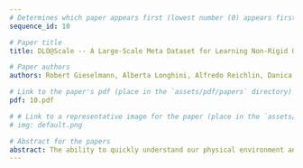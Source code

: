 ```yaml
---
# Determines which paper appears first (lowest number (0) appears first)
sequence_id: 10

# Paper title
title: DLO@Scale -- A Large-Scale Meta Dataset for Learning Non-Rigid Object Pushing Dynamics

# Paper authors
authors: Robert Gieselmann, Alberta Longhini, Alfredo Reichlin, Danica Kragic and Florian T. Pokorny

# Link to the paper's pdf (place in the `assets/pdf/papers` directory)
pdf: 10.pdf

# # Link to a representative image for the paper (place in the `assets/img/papers` directory)
# img: default.png

# Abstract for the papers
abstract: The ability to quickly understand our physical environment and make predictions about interacting objects is fundamental to us humans. To equip artificial agents with similar reasoning capabilities, machine learning can be used to approximate the underlying state dynamics of a system. In this regard, deep learning has gained much popularity but is relying on the availability of large-enough datasets. In this work, we present DLO@Scale, a new dataset for studying future state prediction in the context of multi-body deformable linear object pushing. It contains a large collection of 100 million simulated interactions enabling thorough statistical analysis and algorithmic benchmarks. Our data is generated using a high-fidelity physics engine which simulates complex mechanical phenomena such as elasticity, plastic deformation and friction. An important aspect is the large variation of the physical parameters making it suitable for testing meta learning algorithms. We describe DLO@Scale and present a first empirical evaluation using neural network baselines.
---
```

